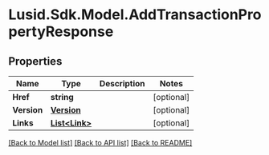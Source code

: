 
# Lusid.Sdk.Model.AddTransactionPropertyResponse

## Properties

Name | Type | Description | Notes
------------ | ------------- | ------------- | -------------
**Href** | **string** |  | [optional] 
**Version** | [**Version**](Version.md) |  | [optional] 
**Links** | [**List&lt;Link&gt;**](Link.md) |  | [optional] 

[[Back to Model list]](../README.md#documentation-for-models)
[[Back to API list]](../README.md#documentation-for-api-endpoints)
[[Back to README]](../README.md)

